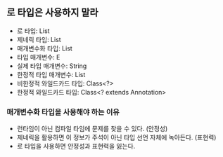 ## 로 타입은 사용하지 말라

- 로 타입: List
- 제네릭 타입: List<E>
- 매개변수화 타입: List<String>
- 타입 매개변수: E
- 실제 타입 매개변수: String
- 한정적 타입 매개변수: List<E extends Number>
- 비한정적 와일드카드 타입: Class<?>
- 한정적 와일드카드 타입: Class<? extends Annotation>

### 매개변수화 타입을 사용해야 하는 이유
- 런타임이 아닌 컴파일 타임에 문제를 찾을 수 있다. (안정성)
- 제네릭을 활용하면 이 정보가 주석이 아닌 타입 선언 자체에 녹아든다. (표현력)
- 로 타입을 사용하면 안정성과 표현력을 잃는다.